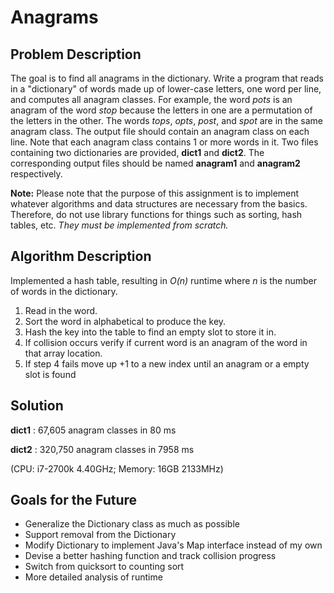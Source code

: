 # Anagrams

## Problem Description
The goal is to find all anagrams in the dictionary. Write a program that reads in a "dictionary" of words made up of lower-case letters, one word per line, and computes all anagram classes. For example, the word *pots* is an anagram of the word *stop* because the letters in one are a permutation of the letters in the other. The words *tops*, *opts*, *post*, and *spot* are in the same anagram class. The output file should contain an anagram class on each line. Note that each anagram class contains 1 or more words in it. Two files containing two dictionaries are provided, **dict1** and **dict2**. The corresponding output files should be named **anagram1** and **anagram2** respectively.

**Note:** Please note that the purpose of this assignment is to implement whatever algorithms and data structures are necessary from the basics. Therefore, do not use library functions for things such as sorting, hash tables, etc. *They must be implemented from scratch.*

## Algorithm Description
Implemented a hash table, resulting in *O(n)* runtime where *n* is the number of words in the dictionary.

1. Read in the word.
2. Sort the word in alphabetical to produce the key.
3. Hash the key into the table to find an empty slot to store it in.
4. If collision occurs verify if current word is an anagram of the word in that array location.
5. If step 4 fails move up +1 to a new index until an anagram or a empty slot is found

## Solution
**dict1** : 67,605 anagram classes in 80 ms

**dict2** : 320,750 anagram classes in 7958 ms

(CPU: i7-2700k 4.40GHz; Memory: 16GB 2133MHz)

## Goals for the Future
* Generalize the Dictionary class as much as possible
* Support removal from the Dictionary
* Modify Dictionary to implement Java's Map interface instead of my own
* Devise a better hashing function and track collision progress
* Switch from quicksort to counting sort
* More detailed analysis of runtime
